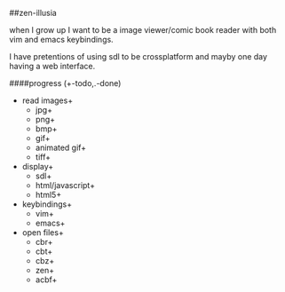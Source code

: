 ##zen-illusia

when I grow up I want to be a image viewer/comic book reader with both vim and emacs keybindings.

I have pretentions of using sdl to be crossplatform and mayby one day having a web interface.

####progress
(+-todo,.-done)

  - read images+
      - jpg+
      - png+
      - bmp+
      - gif+
      - animated gif+
      - tiff+
  - display+
      - sdl+
      - html/javascript+
      - html5+
  - keybindings+
      - vim+
      - emacs+
  - open files+
      - cbr+
      - cbt+
      - cbz+
      - zen+
      - acbf+
